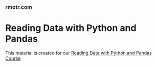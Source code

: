 ### rmotr.com
# Reading Data with Python and Pandas

This material is created for our [Reading Data with Python and Pandas Course](https://rmotr.com/rdp)